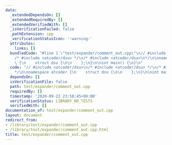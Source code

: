 ```yaml
---
data:
  _extendedDependsOn: []
  _extendedRequiredBy: []
  _extendedVerifiedWith: []
  _isVerificationFailed: false
  _pathExtension: cpp
  _verificationStatusIcon: ':warning:'
  attributes:
    links: []
  bundledCode: "#line 1 \"test/expander/comment_out.cpp\"\n// #include <atcoder/dsu>\n\
    /* #include <atcoder/dsu> */\n/* #include <atcoder/dsu>\n*/\n\nnamespace atcoder\
    \ {\n    struct dsu {\n\n    };\n}\n\nint main() {\n}\n"
  code: "// #include <atcoder/dsu>\n/* #include <atcoder/dsu> */\n/* #include <atcoder/dsu>\n\
    */\n\nnamespace atcoder {\n    struct dsu {\n\n    };\n}\n\nint main() {\n}\n"
  dependsOn: []
  isVerificationFile: false
  path: test/expander/comment_out.cpp
  requiredBy: []
  timestamp: '2020-09-22 23:58:45+09:00'
  verificationStatus: LIBRARY_NO_TESTS
  verifiedWith: []
documentation_of: test/expander/comment_out.cpp
layout: document
redirect_from:
- /library/test/expander/comment_out.cpp
- /library/test/expander/comment_out.cpp.html
title: test/expander/comment_out.cpp
---
```

